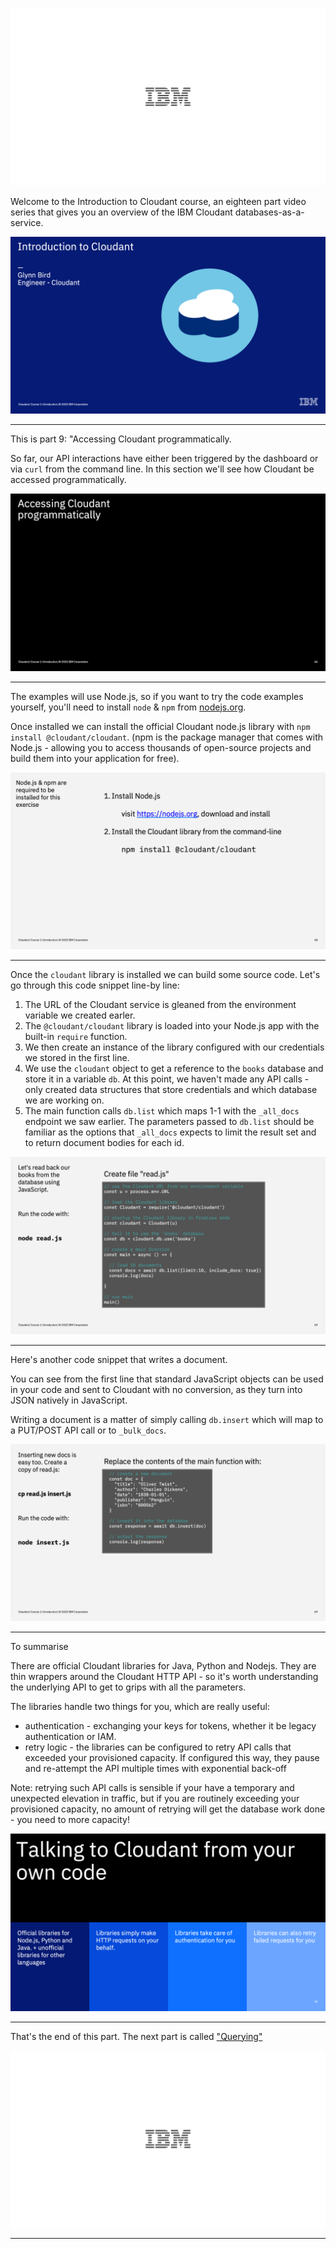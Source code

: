![](slides/Slide0.png)

Welcome to the Introduction to Cloudant course, an eighteen part video series that gives you an overview of the IBM Cloudant databases-as-a-service.

![](slides/Slide1.png)

---

This is part 9: "Accessing Cloudant programmatically.

So far, our API interactions have either been triggered by the dashboard or via `curl` from the command line. In this section we'll see how Cloudant be accessed programmatically.

![](slides/Slide66.png)

---

The examples will use Node.js, so if you want to try the code examples yourself, you'll need to install `node` & `npm` from [nodejs.org](https://nodejs.org).

Once installed we can install the official Cloudant node.js library with `npm install @cloudant/cloudant`. (npm is the package manager that comes with Node.js - allowing you to access thousands of open-source projects and build them into your application for free).

![](slides/Slide67.png)

---

Once the `cloudant` library is installed we can build some source code. Let's go through this code snippet line-by line:

1. The URL of the Cloudant service is gleaned from the environment variable we created earler.
2. The `@cloudant/cloudant` library is loaded into your Node.js app with the built-in `require` function.
3. We then create an instance of the library configured with our credentials we stored in the first line.
4. We use the `cloudant` object to get a reference to the `books` database and store it in a variable `db`. At this point, we haven't made any API calls - only created data structures that store credentials and which database we are working on.
5. The main function calls `db.list` which maps 1-1 with the `_all_docs` endpoint we saw earlier. The parameters passed to `db.list` should be familiar as the options that `_all_docs` expects to limit the result set and to return document bodies for each id.

![](slides/Slide68.png)

---

Here's another code snippet that writes a document.

You can see from the first line that standard JavaScript objects can be used in your code and sent to Cloudant with no conversion, as they turn into JSON natively in JavaScript.

Writing a document is a matter of simply calling `db.insert` which will map to a PUT/POST API call or to `_bulk_docs`.

![](slides/Slide69.png)

---

To summarise

There are official Cloudant libraries for Java, Python and Nodejs. They are thin wrappers around the Cloudant HTTP API - so it's worth understanding the underlying API to get to grips with all the parameters.

The libraries handle two things for you, which are really useful:

- authentication - exchanging your keys for tokens, whether it be legacy authentication or IAM.
- retry logic - the libraries can be configured to retry API calls that exceeded your provisioned capacity. If configured this way, they pause and re-attempt the API multiple times with exponential back-off

Note: retrying such API calls is sensible if your have a temporary and unexpected elevation in traffic, but if you are routinely exceeding your provisioned capacity, no amount of retrying will get the database work done - you need to more capacity!

![](slides/Slide70.png)

---

That's the end of this part. The next part is called ["Querying"](./Part&#32;10&#32;-&#32;Querying.md)
 
![](slides/Slide0.png)

---